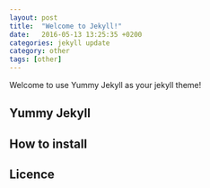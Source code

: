 ```yaml
---
layout: post
title:  "Welcome to Jekyll!"
date:   2016-05-13 13:25:35 +0200
categories: jekyll update
category: other
tags: [other]
---
```


Welcome to use Yummy Jekyll as your jekyll theme!

## Yummy Jekyll

## How to install

## Licence